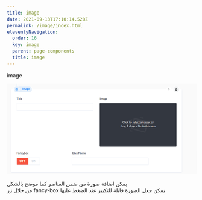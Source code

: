 ```yaml
---
title: image
date: 2021-09-13T17:10:14.528Z
permalink: /image/index.html
eleventyNavigation:
  order: 16
  key: image
  parent: page-components
  title: image
---
```

image

![](/content/images/image.png)

يمكن اضافة صورة من ضمن العناصر كما موضح بالشكل \
من خلال زر fancy-box يمكن جعل الصورة قابلة للتكبير عند الضغط عليها